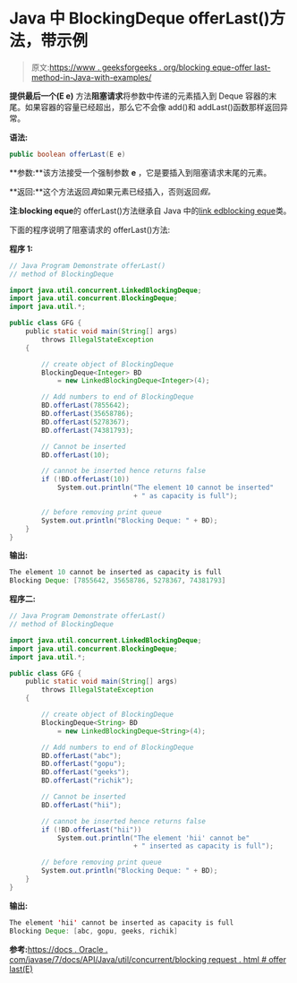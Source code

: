 # Java 中 BlockingDeque offerLast()方法，带示例

> 原文:[https://www . geeksforgeeks . org/blocking eque-offer last-method-in-Java-with-examples/](https://www.geeksforgeeks.org/blockingdeque-offerlast-method-in-java-with-examples/)

**提供最后一个(E e)** 方法**阻塞请求**将参数中传递的元素插入到 Deque 容器的末尾。如果容器的容量已经超出，那么它不会像 add()和 addLast()函数那样返回异常。

**语法:**

```java
public boolean offerLast(E e)
```

**参数:**该方法接受一个强制参数 **e** ，它是要插入到阻塞请求末尾的元素。

**返回:**这个方法返回*真*如果元素已经插入，否则返回*假。*

**注**:**blocking eque**的 offerLast()方法继承自 Java 中的[link edblocking eque](https://www.geeksforgeeks.org/linkedblockingdeque-in-java-with-examples/)类。

下面的程序说明了阻塞请求的 offerLast()方法:

**程序 1:**

```java
// Java Program Demonstrate offerLast()
// method of BlockingDeque

import java.util.concurrent.LinkedBlockingDeque;
import java.util.concurrent.BlockingDeque;
import java.util.*;

public class GFG {
    public static void main(String[] args)
        throws IllegalStateException
    {

        // create object of BlockingDeque
        BlockingDeque<Integer> BD
            = new LinkedBlockingDeque<Integer>(4);

        // Add numbers to end of BlockingDeque
        BD.offerLast(7855642);
        BD.offerLast(35658786);
        BD.offerLast(5278367);
        BD.offerLast(74381793);

        // Cannot be inserted
        BD.offerLast(10);

        // cannot be inserted hence returns false
        if (!BD.offerLast(10))
            System.out.println("The element 10 cannot be inserted"
                               + " as capacity is full");

        // before removing print queue
        System.out.println("Blocking Deque: " + BD);
    }
}
```

**输出:**

```java
The element 10 cannot be inserted as capacity is full
Blocking Deque: [7855642, 35658786, 5278367, 74381793]

```

**程序二:**

```java
// Java Program Demonstrate offerLast()
// method of BlockingDeque

import java.util.concurrent.LinkedBlockingDeque;
import java.util.concurrent.BlockingDeque;
import java.util.*;

public class GFG {
    public static void main(String[] args)
        throws IllegalStateException
    {

        // create object of BlockingDeque
        BlockingDeque<String> BD
            = new LinkedBlockingDeque<String>(4);

        // Add numbers to end of BlockingDeque
        BD.offerLast("abc");
        BD.offerLast("gopu");
        BD.offerLast("geeks");
        BD.offerLast("richik");

        // Cannot be inserted
        BD.offerLast("hii");

        // cannot be inserted hence returns false
        if (!BD.offerLast("hii"))
            System.out.println("The element 'hii' cannot be"
                               + " inserted as capacity is full");

        // before removing print queue
        System.out.println("Blocking Deque: " + BD);
    }
}
```

**输出:**

```java
The element 'hii' cannot be inserted as capacity is full
Blocking Deque: [abc, gopu, geeks, richik]

```

**参考:**[https://docs . Oracle . com/javase/7/docs/API/Java/util/concurrent/blocking request . html # offer last(E)](https://docs.oracle.com/javase/7/docs/api/java/util/concurrent/BlockingDeque.html#offerLast(E))